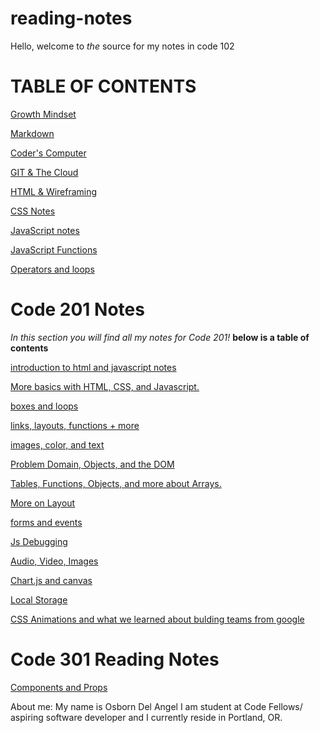 # reading-notes
Hello, welcome to *the* source for my notes in code 102 
# TABLE OF CONTENTS

[Growth Mindset](growthmindset.md)

[Markdown](learningmarkdown.md)


[Coder's Computer](coderscomputer.md)

[GIT & The Cloud](gitandthecloud.md)

[HTML & Wireframing ](htmlnotes.md)

[CSS Notes](cssnotes.md)


[JavaScript notes](jsnotes.md)

[JavaScript Functions](javafunctions.md)

[Operators and loops](operatorandloops.md)


# Code 201 Notes
*In this section you will find all my notes for Code 201!* **below is a table of contents**

[ introduction to html and javascript notes](class-01.md)

[More basics with HTML, CSS, and Javascript.](class-02.md)

[boxes and loops](class-03.md)


[links, layouts, functions + more](class-04.md)

[images, color, and text](class-05.md)

[Problem Domain, Objects, and the DOM](class-06.md)

[Tables, Functions, Objects, and more about Arrays.](read-07.md)

[More on Layout](class-08.md)

[forms and events](class-09.md)

[Js Debugging](class-10.md)

[Audio, Video, Images](class-11.md)

[Chart.js and canvas](class-12.md)

[Local Storage](class-13.md)

[CSS Animations and what we learned about bulding teams from google](class-14a-14b.md)

# Code 301 Reading Notes

[Components and Props](class-01-301.md)


About me: My name is Osborn Del Angel I am student at Code Fellows/ aspiring software developer and I currently reside in Portland, OR. 